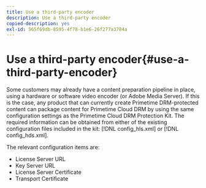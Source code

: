 ```yaml
---
title: Use a third-party encoder
description: Use a third-party encoder
copied-description: yes
exl-id: 565f69db-8595-4f78-b1e6-26f277a3784a
---
```

# Use a third-party encoder{#use-a-third-party-encoder}

Some customers may already have a content preparation pipeline in place, using a hardware or software video encoder (or Adobe Media Server). If this is the case, any product that can currently create Primetime DRM-protected content can package content for Primetime Cloud DRM by using the same configuration settings as the Primetime Cloud DRM Protection Kit. The required information can be obtained from either of the existing configuration files included in the kit: [!DNL config_hls.xml] or [!DNL config_hds.xml].

The relevant configuration items are:

* License Server URL 
* Key Server URL 
* License Server Certificate 
* Transport Certificate
